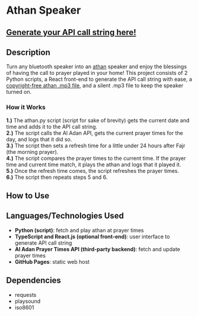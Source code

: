 <h1>Athan Speaker</h1>

<h2><a href="https://jakeespinosa.github.io/athan-frontend/">Generate your API call string here!</a></h2>

<h2>Description</h2>
<p>
  Turn any bluetooth speaker into an <a href="https://studioarabiya.com/blog/muslim-world/what-does-athan-mean-in-islam">athan</a> speaker and enjoy the blessings of having the call to prayer played in your home! This project consists of 2 Python scripts, a React front-end to generate the API call string with ease, a <a href="https://soundcloud.com/bilalahmadofcl/most-beautiful-azan-adhan-no-copyright-free-islamic-background">copyright-free athan .mp3 file</a>, and a silent .mp3 file to keep the speaker turned on.
</p>

<h3>How it Works</h3>
<b>1.)</b> The athan.py script (script for sake of brevity) gets the current date and time and adds it to the API call string.<br />
<b>2.)</b> The script calls the Al Adan API, gets the current prayer times for the day, and logs that it did so.<br />
<b>3.)</b> The script then sets a refresh time for a little under 24 hours after Fajr (the morning prayer).<br />
<b>4.)</b> The script compares the prayer times to the current time. If the prayer time and current time match, it plays the athan and logs that it played it.<br />
<b>5.)</b> Once the refresh time comes, the script refreshes the prayer times.<br />
<b>6.)</b> The script then repeats steps 5 and 6.

<h2>How to Use</h2>

<h2>Languages/Technologies Used</h2>

 - <b>Python (script)</b>: fetch and play athan at prayer times
 - <b>TypeScript and React.js (optional front-end)</b>: user interface to generate API call string
 - <b>Al Adan Prayer Times API (third-party backend)</b>: fetch and update prayer times
 - <b>GitHub Pages</b>: static web host

<h2>Dependencies</h2>

- requests
- playsound
- iso8601
